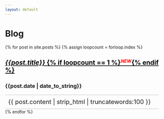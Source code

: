 ```yaml
---
layout: default
---
```

<div class="container-fluid jumbotron">
<div class="container">
	<h1>Blog</h1>
</div>
</div>
{% for post in site.posts %}
{% assign loopcount = forloop.index %}
<div class="container">
	<div class="row">
		<div class="col-md-10"><a style="color: black" href="{{post.url}}"><ins><h2><em>{{post.title}}</em> {% if loopcount == 1 %}<small style="color:red;"><sup><em>NEW</em></sup></small>{% endif %}</h2></ins></a></div>
		<div class="col-md-2"><h2><small>{{post.date | date_to_string}}</small></h2></div>
	</div>
	<div style="height: 2px;background-color: #b7b7b7;border-radius:5px;opacity:0.5"></div>
	<p style="margin: 10px;font-size:20px">
		{{ post.content | strip_html | truncatewords:100 }}
	</p>
	<div style="height: 2px;background-color: #b7b7b7;border-radius:5px;opacity:0.5"></div>
</div>
{% endfor %}